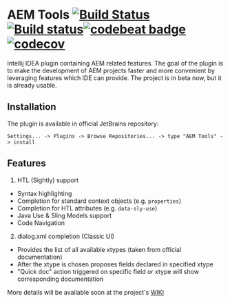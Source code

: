 # AEM Tools [![Build Status](https://travis-ci.org/DmytroTroynikov/aemtools.svg?branch=master)](https://travis-ci.org/DmytroTroynikov/aemtools)[![Build status](https://ci.appveyor.com/api/projects/status/i0jamppjexluy5xk/branch/master?svg=true)](https://ci.appveyor.com/project/DmytroTroynikov/aemtools/branch/master)[![codebeat badge](https://codebeat.co/badges/0cc34216-7e9d-4154-8bfc-2561f77f1cbc)](https://codebeat.co/projects/github-com-dmytrotroynikov-aemtools-master)[![codecov](https://codecov.io/gh/DmytroTroynikov/aemtools/branch/master/graph/badge.svg)](https://codecov.io/gh/DmytroTroynikov/aemtools)
Intellij IDEA plugin containing AEM related features. The goal of the plugin is to make the development of AEM projects faster and more convenient by leveraging features which IDE can provide.
The project is in beta now, but it is already usable. 

## Installation 
The plugin is available in official JetBrains repository:

`Settings... -> Plugins -> Browse Repositories... -> type "AEM Tools" -> install`

## Features
1. HTL (Sightly) support
  * Syntax highlighting
  * Completion for standard context objects (e.g. `properties`)
  * Completion for HTL attributes (e.g. `data-sly-use`)
  * Java Use & Sling Models support
  * Code Navigation

2. dialog.xml completion (Classic UI)
  * Provides the list of all available xtypes (taken from official documentation)
  * After the xtype is chosen proposes fields declared in specified xtype
  * "Quick doc" action triggered on specific field or xtype will show corresponding documentation 

More details will be available soon at the project's [WIKI](https://github.com/DmytroTroynikov/aemtools/wiki)
